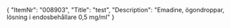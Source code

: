 {
  "ItemNr": "008903",
  "Title": "test",
  "Description": "Emadine, ögondroppar, lösning i endosbehållare 0,5 mg/ml"
}
